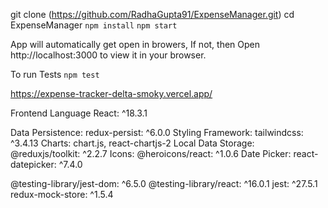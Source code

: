 <!-- To run application locally -->

git clone (https://github.com/RadhaGupta91/ExpenseManager.git)
cd ExpenseManager
`npm install`
`npm start`

App will automatically get open in browers, If not, then
Open http://localhost:3000 to view it in your browser.

To run Tests
`npm test`

<!-- Here is a live URL: -->

https://expense-tracker-delta-smoky.vercel.app/

<!-- Technologies and Libraries Used -->

Frontend Language
React: ^18.3.1

<!-- Libraries -->

Data Persistence: redux-persist: ^6.0.0
Styling Framework: tailwindcss: ^3.4.13
Charts: chart.js, react-chartjs-2
Local Data Storage: @reduxjs/toolkit: ^2.2.7
Icons: @heroicons/react: ^1.0.6
Date Picker: react-datepicker: ^7.4.0

<!-- Automation Testing Libraries -->

@testing-library/jest-dom: ^6.5.0
@testing-library/react: ^16.0.1
jest: ^27.5.1
redux-mock-store: ^1.5.4
